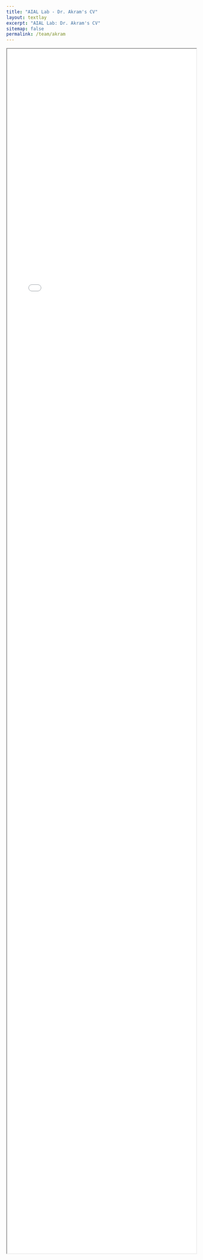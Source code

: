 ```yaml
---
title: "AIAL Lab - Dr. Akram's CV"
layout: textlay
excerpt: "AIAL Lab: Dr. Akram's CV"
sitemap: false
permalink: /team/akram
---
```


<iframe style="overflow:hidden;height:80vh;width:100%" height="100%" width="100%" src="{{ '/assets/pdfs/akram_cv.pdf' | relative_url }}">